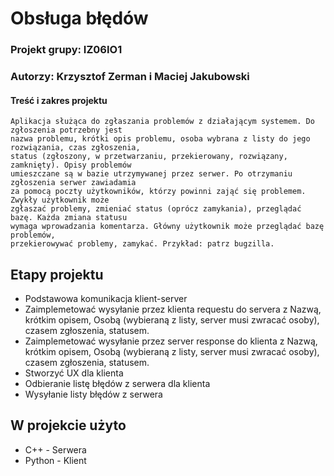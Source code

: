 # Obsługa błędów
### Projekt grupy: IZ06IO1
### Autorzy: Krzysztof Zerman i Maciej Jakubowski

#### Treść i zakres projektu
```
Aplikacja służąca do zgłaszania problemów z działającym systemem. Do zgłoszenia potrzebny jest
nazwa problemu, krótki opis problemu, osoba wybrana z listy do jego rozwiązania, czas zgłoszenia,
status (zgłoszony, w przetwarzaniu, przekierowany, rozwiązany, zamknięty). Opisy problemów
umieszczane są w bazie utrzymywanej przez serwer. Po otrzymaniu zgłoszenia serwer zawiadamia
za pomocą poczty użytkowników, którzy powinni zająć się problemem. Zwykły użytkownik może
zgłaszać problemy, zmieniać status (oprócz zamykania), przeglądać bazę. Każda zmiana statusu
wymaga wprowadzania komentarza. Główny użytkownik może przeglądać bazę problemów,
przekierowywać problemy, zamykać. Przykład: patrz bugzilla. 
```
## Etapy projektu
* Podstawowa komunikacja klient-server
* Zaimplemetować wysyłanie przez klienta requestu do servera z Nazwą, krótkim opisem, Osobą (wybieraną z listy, server musi zwracać osoby), czasem zgłoszenia, statusem.
* Zaimplemetować wysyłanie przez server response do klienta z Nazwą, krótkim opisem, Osobą (wybieraną z listy, server musi zwracać osoby), czasem zgłoszenia, statusem.
* Stworzyć UX dla klienta
* Odbieranie listę błędów z serwera dla klienta
* Wysyłanie listy błędów z serwera

## W projekcie użyto
* C++ - Serwera
* Python - Klient
